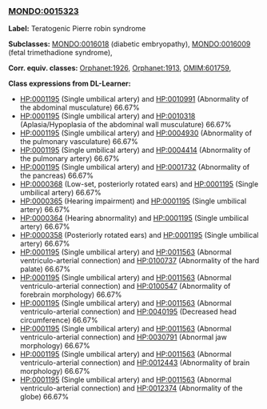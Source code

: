 
### [MONDO:0015323](http://purl.obolibrary.org/obo/MONDO_0015323)
**Label:** Teratogenic Pierre robin syndrome

**Subclasses:** [MONDO:0016018](http://purl.obolibrary.org/obo/MONDO_0016018) (diabetic embryopathy), [MONDO:0016009](http://purl.obolibrary.org/obo/MONDO_0016009) (fetal trimethadione syndrome), 

**Corr. equiv. classes:** [Orphanet:1926](http://www.orpha.net/ORDO/Orphanet_1926), [Orphanet:1913](http://www.orpha.net/ORDO/Orphanet_1913), [OMIM:601759](http://purl.obolibrary.org/obo/OMIM_601759), 

**Class expressions from DL-Learner:**

- [HP:0001195](http://purl.obolibrary.org/obo/HP_0001195) (Single umbilical artery) and [HP:0010991](http://purl.obolibrary.org/obo/HP_0010991) (Abnormality of the abdominal musculature) 66.67%
- [HP:0001195](http://purl.obolibrary.org/obo/HP_0001195) (Single umbilical artery) and [HP:0010318](http://purl.obolibrary.org/obo/HP_0010318) (Aplasia/Hypoplasia of the abdominal wall musculature) 66.67%
- [HP:0001195](http://purl.obolibrary.org/obo/HP_0001195) (Single umbilical artery) and [HP:0004930](http://purl.obolibrary.org/obo/HP_0004930) (Abnormality of the pulmonary vasculature) 66.67%
- [HP:0001195](http://purl.obolibrary.org/obo/HP_0001195) (Single umbilical artery) and [HP:0004414](http://purl.obolibrary.org/obo/HP_0004414) (Abnormality of the pulmonary artery) 66.67%
- [HP:0001195](http://purl.obolibrary.org/obo/HP_0001195) (Single umbilical artery) and [HP:0001732](http://purl.obolibrary.org/obo/HP_0001732) (Abnormality of the pancreas) 66.67%
- [HP:0000368](http://purl.obolibrary.org/obo/HP_0000368) (Low-set, posteriorly rotated ears) and [HP:0001195](http://purl.obolibrary.org/obo/HP_0001195) (Single umbilical artery) 66.67%
- [HP:0000365](http://purl.obolibrary.org/obo/HP_0000365) (Hearing impairment) and [HP:0001195](http://purl.obolibrary.org/obo/HP_0001195) (Single umbilical artery) 66.67%
- [HP:0000364](http://purl.obolibrary.org/obo/HP_0000364) (Hearing abnormality) and [HP:0001195](http://purl.obolibrary.org/obo/HP_0001195) (Single umbilical artery) 66.67%
- [HP:0000358](http://purl.obolibrary.org/obo/HP_0000358) (Posteriorly rotated ears) and [HP:0001195](http://purl.obolibrary.org/obo/HP_0001195) (Single umbilical artery) 66.67%
- [HP:0001195](http://purl.obolibrary.org/obo/HP_0001195) (Single umbilical artery) and [HP:0011563](http://purl.obolibrary.org/obo/HP_0011563) (Abnormal ventriculo-arterial connection) and [HP:0100737](http://purl.obolibrary.org/obo/HP_0100737) (Abnormality of the hard palate) 66.67%
- [HP:0001195](http://purl.obolibrary.org/obo/HP_0001195) (Single umbilical artery) and [HP:0011563](http://purl.obolibrary.org/obo/HP_0011563) (Abnormal ventriculo-arterial connection) and [HP:0100547](http://purl.obolibrary.org/obo/HP_0100547) (Abnormality of forebrain morphology) 66.67%
- [HP:0001195](http://purl.obolibrary.org/obo/HP_0001195) (Single umbilical artery) and [HP:0011563](http://purl.obolibrary.org/obo/HP_0011563) (Abnormal ventriculo-arterial connection) and [HP:0040195](http://purl.obolibrary.org/obo/HP_0040195) (Decreased head circumference) 66.67%
- [HP:0001195](http://purl.obolibrary.org/obo/HP_0001195) (Single umbilical artery) and [HP:0011563](http://purl.obolibrary.org/obo/HP_0011563) (Abnormal ventriculo-arterial connection) and [HP:0030791](http://purl.obolibrary.org/obo/HP_0030791) (Abnormal jaw morphology) 66.67%
- [HP:0001195](http://purl.obolibrary.org/obo/HP_0001195) (Single umbilical artery) and [HP:0011563](http://purl.obolibrary.org/obo/HP_0011563) (Abnormal ventriculo-arterial connection) and [HP:0012443](http://purl.obolibrary.org/obo/HP_0012443) (Abnormality of brain morphology) 66.67%
- [HP:0001195](http://purl.obolibrary.org/obo/HP_0001195) (Single umbilical artery) and [HP:0011563](http://purl.obolibrary.org/obo/HP_0011563) (Abnormal ventriculo-arterial connection) and [HP:0012374](http://purl.obolibrary.org/obo/HP_0012374) (Abnormality of the globe) 66.67%


